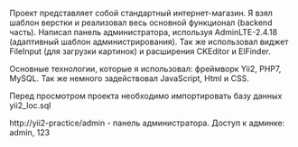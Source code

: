 Проект представляет собой стандартный интернет-магазин. Я взял шаблон верстки 
  и реализовал весь основной функционал (backend часть). Написал 
  панель администратора, используя AdminLTE-2.4.18 
  (адаптивный шаблон администрирования). Так же использовал виджет FileInput 
(для загрузки картинок) и расширения CKEditor и ElFinder. 
  
Основные технологии, которые я использовал: фреймворк Yii2, 
  PHP7, MySQL. Так же немного задействовал JavaScript, Html и CSS. 
  
Перед просмотром проекта необходимо импортировать базу данных yii2_loc.sql



http://yii2-practice/admin - панель администратора.
Доступ к админке: admin, 123